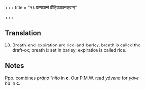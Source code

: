 +++
title = "१३ प्राणापानौ व्रीहियवावनड्वान्"

+++
## Translation
13. Breath-and-expiration are rice-and-barley; breath is called the  
draft-ox; breath is set in barley; expiration is called rice.

## Notes
Ppp. combines *prāṇā ”hito* in **c**. Our P.M.W. read *yávena* for *yáve  
ha* in **c**.
